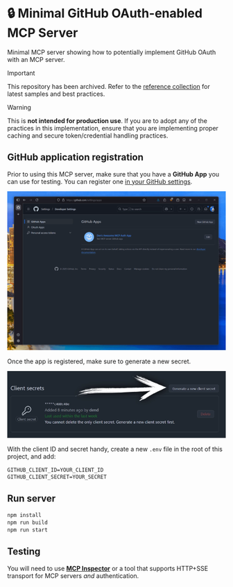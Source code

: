 # 🔒 Minimal GitHub OAuth-enabled MCP Server

Minimal MCP server showing how to potentially implement GitHub OAuth with an MCP server.

>[!IMPORTANT]
>This repository has been archived. Refer to the [reference collection](https://github.com/localden/mcp-auth-servers) for latest samples and best practices.

>[!WARNING]
>This is **not intended for production use**. If you are to adopt any of the practices in this implementation, ensure that you are implementing proper caching and secure token/credential handling practices.

## GitHub application registration

Prior to using this MCP server, make sure that you have a **GitHub App** you can use for testing. You can register one [in your GitHub settings](https://github.com/settings/apps).

![Registering an application in GitHub](media/register-new-app.gif)

Once the app is registered, make sure to generate a new secret.

![Generate a new secret for your GitHub application](media/generate-new-secret.webp)

With the client ID and secret handy, create a new `.env` file in the root of this project, and add:

```env
GITHUB_CLIENT_ID=YOUR_CLIENT_ID
GITHUB_CLIENT_SECRET=YOUR_SECRET
```

## Run server

```bash
npm install
npm run build
npm run start
```

## Testing

You will need to use [**MCP Inspector**](https://github.com/modelcontextprotocol/inspector) or a tool that supports HTTP+SSE transport for MCP servers _and_ authentication.

